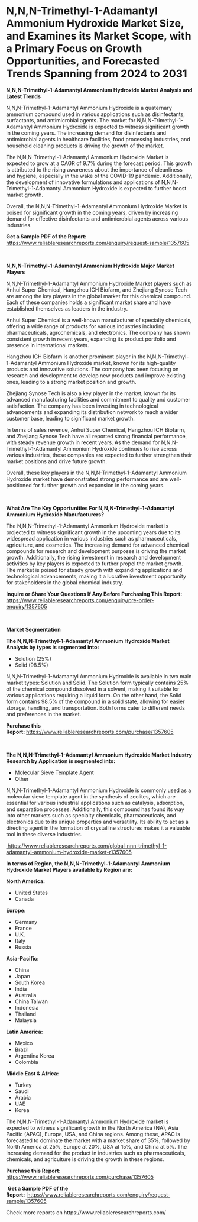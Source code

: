 <p><h1>N,N,N-Trimethyl-1-Adamantyl Ammonium Hydroxide Market Size, and Examines its Market Scope, with a Primary Focus on Growth Opportunities, and Forecasted Trends Spanning from 2024 to 2031</h1></p><p><strong>N,N,N-Trimethyl-1-Adamantyl Ammonium Hydroxide Market Analysis and Latest Trends</strong></p>
<p><p>N,N,N-Trimethyl-1-Adamantyl Ammonium Hydroxide is a quaternary ammonium compound used in various applications such as disinfectants, surfactants, and antimicrobial agents. The market for N,N,N-Trimethyl-1-Adamantyl Ammonium Hydroxide is expected to witness significant growth in the coming years. The increasing demand for disinfectants and antimicrobial agents in healthcare facilities, food processing industries, and household cleaning products is driving the growth of the market.</p><p>The N,N,N-Trimethyl-1-Adamantyl Ammonium Hydroxide Market is expected to grow at a CAGR of 9.7% during the forecast period. This growth is attributed to the rising awareness about the importance of cleanliness and hygiene, especially in the wake of the COVID-19 pandemic. Additionally, the development of innovative formulations and applications of N,N,N-Trimethyl-1-Adamantyl Ammonium Hydroxide is expected to further boost market growth.</p><p>Overall, the N,N,N-Trimethyl-1-Adamantyl Ammonium Hydroxide Market is poised for significant growth in the coming years, driven by increasing demand for effective disinfectants and antimicrobial agents across various industries.</p></p>
<p><strong>Get a Sample PDF of the Report:&nbsp;</strong> <a href="https://www.reliableresearchreports.com/enquiry/request-sample/1357605">https://www.reliableresearchreports.com/enquiry/request-sample/1357605</a></p>
<p>&nbsp;</p>
<p><strong>N,N,N-Trimethyl-1-Adamantyl Ammonium Hydroxide Major Market Players</strong></p>
<p><p>N,N,N-Trimethyl-1-Adamantyl Ammonium Hydroxide Market players such as Anhui Super Chemical, Hangzhou ICH Biofarm, and Zhejiang Synose Tech are among the key players in the global market for this chemical compound. Each of these companies holds a significant market share and have established themselves as leaders in the industry.</p><p>Anhui Super Chemical is a well-known manufacturer of specialty chemicals, offering a wide range of products for various industries including pharmaceuticals, agrochemicals, and electronics. The company has shown consistent growth in recent years, expanding its product portfolio and presence in international markets.</p><p>Hangzhou ICH Biofarm is another prominent player in the N,N,N-Trimethyl-1-Adamantyl Ammonium Hydroxide market, known for its high-quality products and innovative solutions. The company has been focusing on research and development to develop new products and improve existing ones, leading to a strong market position and growth.</p><p>Zhejiang Synose Tech is also a key player in the market, known for its advanced manufacturing facilities and commitment to quality and customer satisfaction. The company has been investing in technological advancements and expanding its distribution network to reach a wider customer base, leading to significant market growth.</p><p>In terms of sales revenue, Anhui Super Chemical, Hangzhou ICH Biofarm, and Zhejiang Synose Tech have all reported strong financial performance, with steady revenue growth in recent years. As the demand for N,N,N-Trimethyl-1-Adamantyl Ammonium Hydroxide continues to rise across various industries, these companies are expected to further strengthen their market positions and drive future growth.</p><p>Overall, these key players in the N,N,N-Trimethyl-1-Adamantyl Ammonium Hydroxide market have demonstrated strong performance and are well-positioned for further growth and expansion in the coming years.</p></p>
<p>&nbsp;</p>
<p><strong>What Are The Key Opportunities For N,N,N-Trimethyl-1-Adamantyl Ammonium Hydroxide Manufacturers?</strong></p>
<p><p>The N,N,N-Trimethyl-1-Adamantyl Ammonium Hydroxide market is projected to witness significant growth in the upcoming years due to its widespread application in various industries such as pharmaceuticals, agriculture, and cosmetics. The increasing demand for advanced chemical compounds for research and development purposes is driving the market growth. Additionally, the rising investment in research and development activities by key players is expected to further propel the market growth. The market is poised for steady growth with expanding applications and technological advancements, making it a lucrative investment opportunity for stakeholders in the global chemical industry.</p></p>
<p><strong>Inquire or Share Your Questions If Any Before Purchasing This Report:</strong> <a href="https://www.reliableresearchreports.com/enquiry/pre-order-enquiry/1357605">https://www.reliableresearchreports.com/enquiry/pre-order-enquiry/1357605</a></p>
<p>&nbsp;</p>
<p><strong>Market Segmentation</strong></p>
<p><strong>The N,N,N-Trimethyl-1-Adamantyl Ammonium Hydroxide Market Analysis by types is segmented into:</strong></p>
<p><ul><li>Solution (25%)</li><li>Solid (98.5%)</li></ul></p>
<p><p>N,N,N-Trimethyl-1-Adamantyl Ammonium Hydroxide is available in two main market types: Solution and Solid. The Solution form typically contains 25% of the chemical compound dissolved in a solvent, making it suitable for various applications requiring a liquid form. On the other hand, the Solid form contains 98.5% of the compound in a solid state, allowing for easier storage, handling, and transportation. Both forms cater to different needs and preferences in the market.</p></p>
<p><strong>Purchase this Report:&nbsp;</strong><a href="https://www.reliableresearchreports.com/purchase/1357605">https://www.reliableresearchreports.com/purchase/1357605</a></p>
<p>&nbsp;</p>
<p><strong>The N,N,N-Trimethyl-1-Adamantyl Ammonium Hydroxide Market Industry Research by Application is segmented into:</strong></p>
<p><ul><li>Molecular Sieve Template Agent</li><li>Other</li></ul></p>
<p><p>N,N,N-Trimethyl-1-Adamantyl Ammonium Hydroxide is commonly used as a molecular sieve template agent in the synthesis of zeolites, which are essential for various industrial applications such as catalysis, adsorption, and separation processes. Additionally, this compound has found its way into other markets such as specialty chemicals, pharmaceuticals, and electronics due to its unique properties and versatility. Its ability to act as a directing agent in the formation of crystalline structures makes it a valuable tool in these diverse industries.</p></p>
<p><a href="https://www.reliableresearchreports.com/global-nnn-trimethyl-1-adamantyl-ammonium-hydroxide-market-r1357605">&nbsp;https://www.reliableresearchreports.com/global-nnn-trimethyl-1-adamantyl-ammonium-hydroxide-market-r1357605</a></p>
<p><strong>In terms of Region, the N,N,N-Trimethyl-1-Adamantyl Ammonium Hydroxide Market Players available by Region are:</strong></p>
<p>
    <p> <strong> North America: </strong>
        <ul>
            <li>United States</li>
            <li>Canada</li>
        </ul>
        </p> 
    <p> <strong> Europe: </strong>
        <ul>
            <li>Germany</li>
            <li>France</li>
            <li>U.K.</li>
            <li>Italy</li>
            <li>Russia</li>
        </ul>
        </p> 
    <p> <strong> Asia-Pacific: </strong>
        <ul>
            <li>China</li>
            <li>Japan</li>
            <li>South Korea</li>
            <li>India</li>
            <li>Australia</li>
            <li>China Taiwan</li>
            <li>Indonesia</li>
            <li>Thailand</li>
            <li>Malaysia</li>
        </ul>
        </p> 
    <p> <strong> Latin America: </strong>
        <ul>
            <li>Mexico</li>
            <li>Brazil</li>
            <li>Argentina Korea</li>
            <li>Colombia</li>
        </ul>
        </p> 
    <p> <strong> Middle East & Africa: </strong>
        <ul>
            <li>Turkey</li>
            <li>Saudi</li>
            <li>Arabia</li>
            <li>UAE</li>
            <li>Korea</li>
        </ul>
    </p>
    </p>
<p><p>The N,N,N-Trimethyl-1-Adamantyl Ammonium Hydroxide market is expected to witness significant growth in the North America (NA), Asia Pacific (APAC), Europe, USA, and China regions. Among these, APAC is forecasted to dominate the market with a market share of 35%, followed by North America at 25%, Europe at 20%, USA at 15%, and China at 5%. The increasing demand for the product in industries such as pharmaceuticals, chemicals, and agriculture is driving the growth in these regions.</p></p>
<p><strong>Purchase this Report: </strong><a href="https://www.reliableresearchreports.com/purchase/1357605">https://www.reliableresearchreports.com/purchase/1357605</a></p>
<p>&nbsp;<strong>Get a Sample PDF of the Report:&nbsp;&nbsp;</strong><a href="https://www.reliableresearchreports.com/enquiry/request-sample/1357605">https://www.reliableresearchreports.com/enquiry/request-sample/1357605</a></p>
<p><strong></strong></p>
<p>Check more reports on https://www.reliableresearchreports.com/</p>
